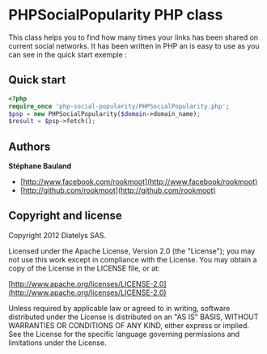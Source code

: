 PHPSocialPopularity PHP class
=============================

This class helps you to find how many times your links has been shared on current social networks. It has been written in PHP an is easy to use as you can see in the quick start exemple :

## Quick start

```php
<?php
require_once 'php-social-popularity/PHPSocialPopularity.php';
$psp = new PHPSocialPopularity($domain->domain_name);
$result = $psp->fetch();

```

## Authors

**Stéphane Bauland**

+ [http://www.facebook.com/rookmoot](http://www.facebook/rookmoot)
+ [http://github.com/rookmoot](http://github.com/rookmoot)


## Copyright and license

Copyright 2012 Diatelys SAS.

Licensed under the Apache License, Version 2.0 (the "License");
you may not use this work except in compliance with the License.
You may obtain a copy of the License in the LICENSE file, or at:

  [http://www.apache.org/licenses/LICENSE-2.0](http://www.apache.org/licenses/LICENSE-2.0)

Unless required by applicable law or agreed to in writing, software
distributed under the License is distributed on an "AS IS" BASIS,
WITHOUT WARRANTIES OR CONDITIONS OF ANY KIND, either express or implied.
See the License for the specific language governing permissions and
limitations under the License.